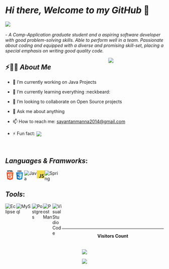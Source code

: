 # *Hi there, Welcome to my GitHub* 👋
<img src="https://readme-typing-svg.herokuapp.com?font=Architects+Daughter&color=22EBF7&size=28&center=false&lines=hey!+its+Sayantan+👋;Full+stack+web+developer...;Java+Enthusiast...;Techie..."/>

<p>- <i>A Comp-Application graduate student and a aspiring software developer with good problem-solving skills. Able to perform well in a team. Passionate about coding and equipped with a diverse and promising skill-set, placing a special emphasis on writing good quality code.</i></p>

<img src="https://user-images.githubusercontent.com/74038190/218265814-3084a4ba-809c-4135-afc0-8685d0f634b3.gif" width="35%" align="right" />

## ⚡🙋‍♂️ *About Me*

- 🔭 I’m currently working on Java Projects
- 🌱 I’m currently learning everything :neckbeard:
- 👯 I’m looking to collaborate on Open Source projects
- 💬 Ask me about anything
- 📫 How to reach me: sayantanmanna2014@gmail.com
  
- ⚡ Fun fact: <img src="https://www.boredpanda.com/blog/wp-content/uploads/2022/10/funny-phrases-coverimage.jpg" width="35%" align="center" />

  <br/>
## *Languages & Framworks*:

<img align="left" alt="HTML5" width="30px" src="https://raw.githubusercontent.com/github/explore/80688e429a7d4ef2fca1e82350fe8e3517d3494d/topics/html/html.png" />&nbsp;
<img align="left" alt="CSS3" width="30px" src="https://raw.githubusercontent.com/github/explore/80688e429a7d4ef2fca1e82350fe8e3517d3494d/topics/css/css.png" />&nbsp;
<img align="left" alt="Java" width="40px" src="https://www.svgrepo.com/show/303388/java-4-logo.svg" />&nbsp;
<img align="left" alt="JavaScript" width="25px" src="https://raw.githubusercontent.com/github/explore/80688e429a7d4ef2fca1e82350fe8e3517d3494d/topics/javascript/javascript.png" />&nbsp;
<img align="left" alt="Spring" width="50px" src="https://www.svgrepo.com/show/354379/spring.svg" />&nbsp;
<br><br>
## *Tools*:
<img align="left" alt="Eclipse" width="35px" src="https://www.svgrepo.com/show/353685/eclipse-icon.svg" />&nbsp;
<img align="left" alt="MySql" width="50px" src="https://www.svgrepo.com/show/303251/mysql-logo.svg" />&nbsp;
<img align="left" alt="Postgres" width="35px" src="https://www.svgrepo.com/show/303301/postgresql-logo.svg" />&nbsp;
<img align="left" alt="PostMan" width="30px" src="https://www.svgrepo.com/show/354202/postman-icon.svg" />&nbsp;
<img align="left" alt="Visual Studio Code" width="30px" src="https://www.svgrepo.com/show/354522/visual-studio-code.svg" />&nbsp;


</br></br>
 <hr> 
 
<div align="center">
 <b align="center" style = {font-weight: 600}>Visitors Count</b>
<br><br>
<p align="center"><img align="center" src="https://profile-counter.glitch.me/{DeveloperSayantan}/count.svg" /></p> 
</div>
<p  align="center"><img src="https://user-images.githubusercontent.com/74038190/238200838-76036311-c8ea-4247-8bf8-a7077623036c.gif" width="8%"/></p>
